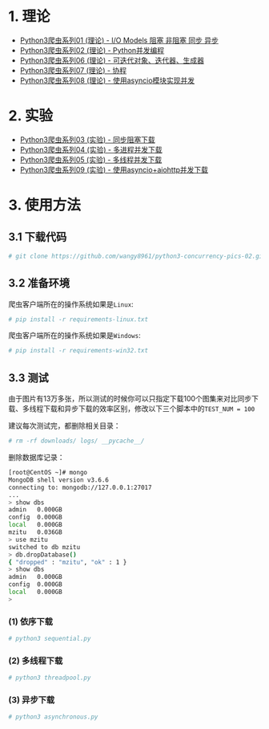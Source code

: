 # 1. 理论

- [Python3爬虫系列01 (理论) - I/O Models 阻塞 非阻塞 同步 异步](http://www.madmalls.com/blog/post/io-models/)
- [Python3爬虫系列02 (理论) - Python并发编程](http://www.madmalls.com/blog/post/concurrent-programming-for-python/)
- [Python3爬虫系列06 (理论) - 可迭代对象、迭代器、生成器](http://www.madmalls.com/blog/post/iterable-iterator-and-generator-in-python/)
- [Python3爬虫系列07 (理论) - 协程](http://www.madmalls.com/blog/post/coroutine-in-python/)
- [Python3爬虫系列08 (理论) - 使用asyncio模块实现并发](http://www.madmalls.com/blog/post/asyncio-howto-in-python3/)


# 2. 实验

- [Python3爬虫系列03 (实验) - 同步阻塞下载](http://www.madmalls.com/blog/post/sequential-download-for-python/)
- [Python3爬虫系列04 (实验) - 多进程并发下载](http://www.madmalls.com/blog/post/multi-process-for-python3/)
- [Python3爬虫系列05 (实验) - 多线程并发下载](http://www.madmalls.com/blog/post/multi-thread-for-python/)
- [Python3爬虫系列09 (实验) - 使用asyncio+aiohttp并发下载](http://www.madmalls.com/blog/post/aiohttp-howto-in-python3/)


# 3. 使用方法

## 3.1 下载代码

```bash
# git clone https://github.com/wangy8961/python3-concurrency-pics-02.git
```

## 3.2 准备环境

爬虫客户端所在的操作系统如果是`Linux`:

```bash
# pip install -r requirements-linux.txt
```

爬虫客户端所在的操作系统如果是`Windows`:

```bash
# pip install -r requirements-win32.txt
```

## 3.3 测试

由于图片有13万多张，所以测试的时候你可以只指定下载100个图集来对比同步下载、多线程下载和异步下载的效率区别，修改以下三个脚本中的`TEST_NUM = 100`

建议每次测试完，都删除相关目录：

```bash
# rm -rf downloads/ logs/ __pycache__/
```

删除数据库记录：

```bash
[root@CentOS ~]# mongo
MongoDB shell version v3.6.6
connecting to: mongodb://127.0.0.1:27017
...
> show dbs
admin   0.000GB
config  0.000GB
local   0.000GB
mzitu   0.036GB
> use mzitu
switched to db mzitu
> db.dropDatabase()
{ "dropped" : "mzitu", "ok" : 1 }
> show dbs
admin   0.000GB
config  0.000GB
local   0.000GB
> 
```

### (1) 依序下载

```python
# python3 sequential.py
```

### (2) 多线程下载

```python
# python3 threadpool.py
```

### (3) 异步下载

```python
# python3 asynchronous.py
```